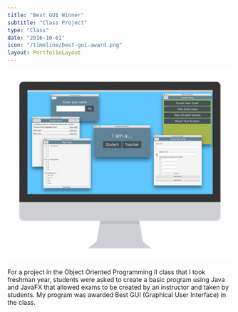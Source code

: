 ```yaml
---
title: "Best GUI Winner"
subtitle: "Class Project"
type: "Class"
date: "2016-10-01"
icon: "/timeline/best-gui-award.png"
layout: PortfolioLayout
---
```

<img src="./screenshot.png" class="screenshot" />

For a project in the Object Oriented Programming II class that I took freshman year, students were asked to create a basic program using Java and JavaFX that allowed exams to be created by an instructor and taken by students. My program was awarded Best GUI (Graphical User Interface) in the class.

